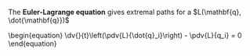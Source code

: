 The **Euler-Lagrange equation** gives extremal paths for a $L(\mathbf{q}, \dot{\mathbf{q}})$

\begin{equation}
\dv{}{t}\left(\pdv{L}{\dot{q}_i}\right) - \pdv{L}{q_i} = 0
\end{equation}
